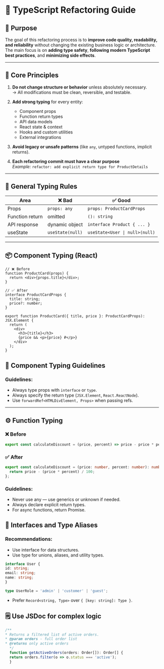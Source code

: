# 🧩 TypeScript Refactoring Guide

## 🎯 Purpose
The goal of this refactoring process is to **improve code quality, readability, and reliability** without changing the existing business logic or architecture.  
The main focus is on **adding type safety**, **following modern TypeScript best practices**, and **minimizing side effects**.

---

## 🧠 Core Principles

1. **Do not change structure or behavior** unless absolutely necessary.  
   → All modifications must be clean, reversible, and testable.

2. **Add strong typing** for every entity:
    - Component props
    - Function return types
    - API data models
    - React state & context
    - Hooks and custom utilities
    - External integrations

3. **Avoid legacy or unsafe patterns** (like `any`, untyped functions, implicit returns).

4. **Each refactoring commit must have a clear purpose**  
   _Example:_ `refactor: add explicit return type for ProductDetails`

---

## 🧩 General Typing Rules

| Area | ❌ Bad | ✅ Good |
|------|--------|---------|
| Props | `props: any` | `props: ProductCardProps` |
| Function return | omitted | `(): string` |
| API response | dynamic object | `interface Product { ... }` |
| useState | `useState(null)` | `useState<User \| null>(null)` |

---

## 📦 Component Typing (React)

```tsx
// ❌ Before
function ProductCard(props) {
  return <div>{props.title}</div>;
}

// ✅ After
interface ProductCardProps {
  title: string;
  price?: number;
}

export function ProductCard({ title, price }: ProductCardProps): JSX.Element {
  return (
    <div>
      <h3>{title}</h3>
      {price && <p>{price} ₽</p>}
    </div>
  );
}
```
## 🧩 Component Typing Guidelines

### Guidelines:
- Always type props with `interface` or `type`.
- Always specify the return type (`JSX.Element`, `React.ReactNode`).
- Use `forwardRef<HTMLDivElement, Props>` when passing refs.

---

## ⚙️ Function Typing

### ❌ Before
```ts
export const calculateDiscount = (price, percent) => price - price * percent / 100;
```
### ✅ After
```ts
export const calculateDiscount = (price: number, percent: number): number => {
  return price - (price * percent) / 100;
};
```

### Guidelines:
- Never use any — use generics or unknown if needed.
- Always declare explicit return types.
- For async functions, return Promise<Type>.

## 🧱 Interfaces and Type Aliases

### Recommendations:
- Use interface for data structures.
- Use type for unions, aliases, and utility types.

```ts
interface User {
id: string;
email: string;
name: string;
}

type UserRole = 'admin' | 'customer' | 'guest';
```
- Prefer `Record<string, Type>` over `{ [key: string]: Type }`.

## 🗒️ Use JSDoc for complex logic

```ts
/**
* Returns a filtered list of active orders.
* @param orders - full order list
* @returns only active orders
  */
  function getActiveOrders(orders: Order[]): Order[] {
  return orders.filter(o => o.status === 'active');
  }
```